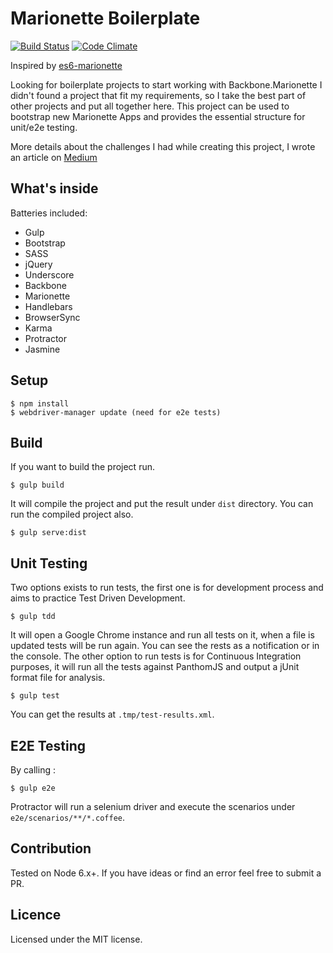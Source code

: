 Marionette Boilerplate 
======================

[![Build Status](https://travis-ci.org/leandronsp/marionette-boilerplate.svg?branch=master)](https://travis-ci.org/leandronsp/marionette-boilerplate)
[![Code Climate](https://codeclimate.com/github/leandronsp/marionette-boilerplate/badges/gpa.svg)](https://codeclimate.com/github/leandronsp/marionette-boilerplate)

Inspired by [es6-marionette](https://github.com/abiee/es6-marionette)

Looking for boilerplate projects to start working with Backbone.Marionette I didn't found a project that fit my requirements, so I take the best part of other projects and put all together here. This project can be used to bootstrap new Marionette Apps and provides the essential structure  for unit/e2e testing.

More details about the challenges I had while creating this project, I wrote an article on [Medium](https://goo.gl/xye8kk)

What's inside
----------------
Batteries included:
 - Gulp
 - Bootstrap
 - SASS
 - jQuery
 - Underscore
 - Backbone
 - Marionette
 - Handlebars
 - BrowserSync
 - Karma
 - Protractor
 - Jasmine
 
Setup
--------
	$ npm install
	$ webdriver-manager update (need for e2e tests)

Build
------
If you want to build the project run.

    $ gulp build

It will compile the project and put the result under `dist` directory. You can run the compiled project also.

    $ gulp serve:dist
   

Unit Testing
---------
Two options exists to run tests, the first one is for development process and aims to practice Test Driven Development.

    $ gulp tdd

It will open a Google Chrome instance and run all tests on it, when a file is updated tests will be run again. You can see the rests as a notification or in the console.
The other option to run tests is for Continuous Integration purposes, it will run all the tests against PanthomJS and output a jUnit format file for analysis.

    $ gulp test

You can get the results at `.tmp/test-results.xml`.


E2E Testing
------------
By calling :

	$ gulp e2e

Protractor will run a selenium driver and execute the scenarios under `e2e/scenarios/**/*.coffee`. 	

Contribution
---------------
Tested on Node 6.x+.
If you have ideas or find an error feel free to submit a PR.

Licence
-------
Licensed under the MIT license.
